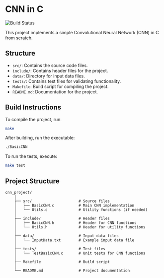 # CNN in C
![Build Status](https://github.com/usamahz/cnn/actions/workflows/ci.yml/badge.svg)

This project implements a simple Convolutional Neural Network (CNN) in C from scratch.

## Structure

- `src/`: Contains the source code files.
- `include/`: Contains header files for the project.
- `data/`: Directory for input data files.
- `tests/`: Contains test files for validating functionality.
- `Makefile`: Build script for compiling the project.
- `README.md`: Documentation for the project.

## Build Instructions

To compile the project, run:

```sh
make
```
After building, run the executable:

```sh
./BasicCNN
```

To run the tests, execute:

```sh
make test
```

## Project Structure

```
cnn_project/
    │
    ├── src/                     # Source files
    │   ├── BasicCNN.c           # Main CNN implementation
    │   └── Utils.c              # Utility functions (if needed)
    │
    ├── include/                 # Header files
    │   ├── BasicCNN.h           # Header for CNN functions
    │   └── Utils.h              # Header for utility functions
    │
    ├── data/                    # Input data files
    │   └── InputData.txt        # Example input data file
    │
    ├── tests/                   # Test files
    │   └── TestBasicCNN.c       # Unit tests for CNN functions
    │
    ├── Makefile                 # Build script
    │
    └── README.md                # Project documentation
```